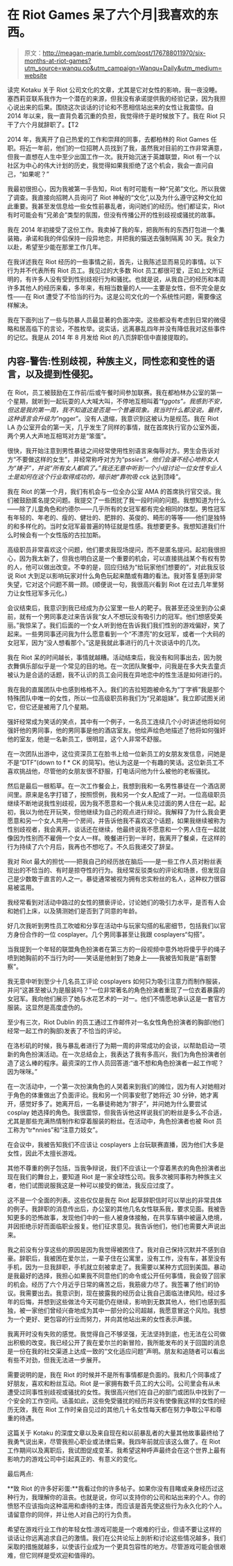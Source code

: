 # 在 Riot Games 呆了六个月|我喜欢的东西。

> 原文：<http://meagan-marie.tumblr.com/post/176788011970/six-months-at-riot-games?utm_source=wanqu.co&utm_campaign=Wanqu+Daily&utm_medium=website>



读完 Kotaku 关于 Riot 公司文化的文章，尤其是它对女性的影响，我一夜没睡。塞西莉亚联系我作为一个潜在的来源，但我没有承诺提供我的经验记录，因为我担心说出来的后果。围绕这次谈话的讨论和不愿相信站出来的女性让我震惊。自 2014 年以来，我一直背负着沉重的负担，我觉得终于是时候放下了。我在 Riot 只干了六个月就辞职了。【T2

2014 年，我离开了自己热爱的工作和崇拜的同事，去都柏林的 Riot Games 任职。将近一年前，他们的一位招聘人员找到了我，虽然我对目前的工作非常满意，但我一直想在人生中至少出国工作一次。我开始沉迷于英雄联盟，Riot 有一个以社区为中心的伟大计划的历史，我觉得如果我拒绝了这个机会，我会一直问自己，“如果呢？”

我最初很担心，因为我被第一手告知，Riot 有时可能有一种“兄弟”文化。所以我做了调查。我直接向招聘人员询问了 Riot 神秘的“文化”,以及为什么遵守这种文化如此重要。我甚至发信息给一些女性前暴乱者，询问她们的经历。他们都证实，Riot 有时可能会有“兄弟会”类型的氛围，但没有传播公开的性别歧视或骚扰的故事。

我在 2014 年初接受了这份工作。我卖掉了我的车，把我所有的东西打包进一个集装箱，承诺和我的伴侣保持一段异地恋，并把我的猫送去强制隔离 30 天。我全力以赴，希望至少能在那里工作几年。

在我详述我在 Riot 经历的一些事情之前，首先，让我陈述显而易见的事情。以下行为并不代表所有 Riot 员工。我见过的大多数 Riot 员工都很可爱，正如上文所证明的，有许多人没有受到性别歧视行为和骚扰。也就是说，从我自己的经历和本周许多其他人的经历来看，多年来，有相当数量的人——主要是女性，但不完全是女性——在 Riot 遭受了不恰当的行为。这是公司文化的一个系统性问题，需要像这样解决。

我在下面列出了一些与防暴人员最显著的负面冲突。这些都没有考虑到日常的微侵略和居高临下的言论，不胜枚举。说实话，远离暴乱四年并没有降低我对这些事件的记忆。我是从 2014 年 8 月发给 Riot 的八页辞职信中直接提取的。

## 内容-警告:性别歧视，种族主义，同性恋和变性的语言，以及提到性侵犯。

在 Riot，员工被鼓励在工作前/后或午餐时间参加联赛。我在都柏林办公室的第一个星期，就听到一起玩耍的人大喊大叫，不停地互相叫着“f*ggots”。我感到不安，但这是我的第一周，我不知道这是否是一个普遍现象。我当时什么都没说。最终，这种语言会升级为“n*gger”。没有人退缩，我意识到这被认为是规范。我在 Riot LA 办公室开会的第一天，几乎发生了同样的事情，就在首席执行官办公室外面，两个男人大声地互相骂对方是“笨蛋”。

很快，我开始注意到男性暴徒之间经常使用性别语言来侮辱对方。男生会告诉对方“不要做这样的女生”，并经常称呼对方为“p*ssies”。他们会漫不经心地称女人为“婊子”，并说“所有女人都疯了。”我还无意中听到一个小组讨论一位女性专业人士是如何在这个行业取得成功的，暗示她“靠吮吸 c*ck 达到顶峰”。

我在 Riot 的第一个月，我们有机会与一位全办公室 AMA 的首席执行官交谈。我们被鼓励匿名提交问题。我提交了一些困扰了我一段时间的问题。我想知道为什么——除了儿童角色和约德尔——几乎所有的女冠军都有完全相同的体型。男性冠军有年轻的、年老的、瘦的、健壮的、肥胖的、英俊的、畸形的等等——他们是独特的和多样化的。当时女冠军最普遍的特征就是性感。我想要更多。我想知道我们什么时候会有一个女性版的古拉加斯。

高级职员非常喜欢这个问题，他们要求我现场提问，而不是匿名提问。起初我很担心，因为我太新了，但我也明白这是一个重要的机会，可以直接挑战某个有权有势的人，他可以做出改变。不幸的是，回应归结为“给玩家他们想要的”，对此我反驳说 Riot 大到足以影响玩家对什么角色玩起来酷或有趣的看法。我对答复感到非常失望，它对这个问题不屑一顾。(顺便说一句，我很高兴看到 Riot 在过去几年里努力让女性冠军多元化。)

会议结束后，我意识到我已经成为办公室里一些人的靶子。我甚至还没坐到办公桌前，就有一个男同事走过来告诉我“女人不想玩没有吸引力的冠军。他们想感受美丽。”我惊呆了。我们后面的一个女人听到他在告诉我们我们性别的游戏偏好，笑了起来。一些男同事还问我为什么愿意看到一个“不漂亮”的女冠军，或者一个大码的女冠军，因为“没人想看那个。”这是我就此事进行的几十次谈话中的几次。

我在 Riot 呆的时间越长，事情就越糟。活动结束后，我没有和同事出去，因为脱衣舞俱乐部似乎是一个常见的目的地。在一次团队聚餐中，问我是在多大失去童贞被认为是合适的话题，我不认识的员工会问我在异地恋中的性生活是如何进行的。

我在我的直属团队中也感到格格不入。我们的吉拉短跑被命名为“丁字裤”我是那个特殊团队中唯一的女性，所以一位高级职员称我们为“兄弟姐妹”。我立即试图关闭它，但它还是被用了几个星期。

强奸经常成为笑话的笑点，其中有一个例子，一名员工连续几个小时讲述他将如何强奸他的男同事，他的男同事是他的酒店室友。他绘声绘色地描述了他将如何强奸他的室友，他是一名新员工，很明显，这个人非常不舒服。

在一次团队出游中，这位资深员工在脸书上给一位新员工的女朋友发信息，问她是不是“DTF”(down to f * CK 的简写)。他认为这是一个有趣的笑话。这位新员工不喜欢挑战他，尽管他的女朋友很不舒服，打电话问他为什么被他的老板骚扰。

然后是最后一根稻草。在一次工作餐会上，我想到我和一名男性暴徒在一个酒店房间里。原来是名字打错了，按照惯例，我和另一个女人配成了一对。一位高级职员继续不断地说我性别歧视，因为我不愿意和一个我从未见过面的男人住在一起。起初，我以为他在开玩笑，但他继续为自己的观点进行辩论。我解释了为什么我会更愿意和另一个女人共用一个房间，并告诉他我不喜欢这个话题，如果我继续被称为性别歧视者，我会离开。谈话还在继续，他最终说我不愿意和一个男人住在一起就像因为性别而不雇佣一个女人一样。晚餐进行到一半时，我离开了餐桌，在这样的行为持续了六个月后，我再也不想吃了。不久后我递交了辞呈。

我对 Riot 最大的担忧——把我自己的经历放在脑后——是一些工作人员对粉丝表现出的不恰当的、有时是掠夺性的行为。我经常反驳类似的评论和场景，但发现自己是少数敢于直言的人之一。暴徒通常被视为拥有忠实粉丝的名人，这种权力很容易被滥用。

我经常看到对活动中路过的女性的猥亵评论，讨论她们的吸引力水平，是否有人会和她们上床，以及猜测她们是否到了同意的年龄。

好几次我听到男性员工吹嘘和分享在活动中与玩家勾搭的私密细节，包括我们以官方身份合作的一位 cosplayer。几个男同事甚至让我跟 cosplayers“勾搭”。

当我提到一个年轻的联盟角色扮演者在第三方的一段视频中意外地将傻乎乎的绳子喷到她胸前的不当行为时——笑话是他射到了她身上——我被告知我是“喜剧警察”。

我无意中听到至少十几名员工评论 cosplayers 如何只为吸引注意力而制作服装，并问“这甚至被认为是服装吗？”一位非常著名的角色扮演者重现了一位衣着暴露的女冠军。我向他们展示了她与水花艺术的一对一。他们不情愿地承认这是一套官方服装。这显然是高度虚伪的。

至少有三次，Riot Dublin 的员工通过工作邮件对一名女性角色扮演者的胸部(他们经常一起工作的胸部)发表了不恰当的评论。

在洛杉矶的时候，我与暴乱者进行了为期一周的非常成功的会谈，以帮助启动一项新的角色扮演活动。在一次总结会上，我表达了我有多高兴，我们为角色扮演者创造了这么棒的程序。最资深的工作人员回答道:“谁不想和角色扮演者一起工作呢？因为咪咪。”

在一次活动中，一个第一次扮演角色的人哭着来到我们的摊位，因为有人对她相对于角色的体重做出了负面评论。我和另一个同事安慰了她将近 30 分钟，她才离开，感觉好多了。她离开后，一名暴徒称她为“胖子”，并问她为什么要尝试 cosplay 她选择的角色。我很震惊，但我告诉他这样说我们的粉丝是多么不合适，尤其是那些充满热情制作和穿着服装的粉丝。在活动中，角色扮演者也被 Riot 员工称为“tr*nnies”和“注意力妓女”。

在会议中，我被告知我们不应该让 cosplayers 上台玩联赛直播，因为他们大多是女性，因此不太擅长游戏。

其他不尊重的例子包括，当我争辩说，我们不应该让一个穿着黑衣的角色扮演者出现在我们的舞台上，要知道 Riot 是一家全球性公司。我多次被同事称为种族主义者，他们试图说服我这是一种可以接受的做法，我反应过度了。

这不是一个全面的列表。这些仅仅是我在 Riot 起草辞职信时可以举出的非常具体的例子。我辞职的消息传出后，办公室的其他几名女性联系我，要求见面。我被告知更多的恐怖故事，发现他们中的一些人被身体接触，在共享车辆中被逼入绝境，并因拒绝示好而面临职业报复。他们征求意见。我告诉他们，他们也需要大声说出来。

我之前没有分享这些的原因是因为我觉得被困住了。我对自己保持沉默并不感到自豪。辞职后，我被困在爱尔兰，一辈子住在公寓里，没有工作，没有车，甚至没有手机，因为一旦我辞职，手机就立刻被拿走了。我需要以某种方式回到美国。暴动是我最好的选择，我担心如果我不同意他们的命令或公开任何事情，我会毁了回家的机会。经历了六个月近乎日常的痛苦之后，我筋疲力尽了。我签署了他们的协议。我需要出去。我意识到，现在披露我的经历会让我自己面临法律风险。经过多年的后悔，并想到这些做法今天可能仍在继续，影响到无数其他人，他们也感到孤独，被一家他们曾经兴奋地成为其中一部分的公司超越，我愿意冒这个风险。我想为一个更好、更包容的行业而努力，并向其他站出来的女性表示声援。

我离开时没有失败的感觉。我觉得自己不够坚强，无法坚持到底，也无法在公司做出积极的改变。我已经公开了我在爱尔兰的新冒险，我所能发布的关于回国的消息是一份在我的社交渠道上达成一致的“文化适应问题”声明。朋友和追随者可以看出有些不对劲，但我无法进一步展开。

需要说明的是，我在 Riot 的时候并不是所有事情都是负面的。我和几个同事成了好朋友，喜欢和粉丝互动。Riot 是一家拥有数千员工的大公司。公司里会有从未遭受过同事性别歧视或骚扰的女性。我很高兴他们在自己的部门或团队中找到了一个安全的工作空间。话虽如此，这些免受骚扰的经历并没有使像我这样的女性的经历无效，我在 Riot 工作时亲自见过的其他几十名女性每天都在努力争取公平和尊重的待遇。

这篇关于 Kotaku 的深度文章以及来自现在和以前暴乱者的大量其他故事最终给了我勇气说出来，尽管我担心职业或法律后果。我四年前就应该这么做了。在 Riot 工作期间以及离职后，我试图促成变革。我希望这种呼声最终会在这个世界上最有影响力的游戏公司中引起真正的、有意义的变化。

最后两点:

**致 Riot 的许多好彩蛋:**我看过你的许多帖子。如果你没有目睹或亲身经历过这种行为，我理解你的沮丧。也就是说，你可以支持你的公司和站出来的个人。你的愤怒不应该指向这种滥用和虐待的主体，而应该是首先使这些行为永久化的个人。请留意你的同伴，并让他人对自己的行为负责。

希望在游戏行业工作的年轻女性:游戏可能是一个艰难的行业，但请不要让这样的谈话让你远离追求自己的激情。我们在公共论坛上剖析和讨论这些情况越多，我们采取的措施就越多，以使该行业成为一个更具包容性的地方。尽管游戏可能会很艰难，但它同样是受欢迎和值得的。

